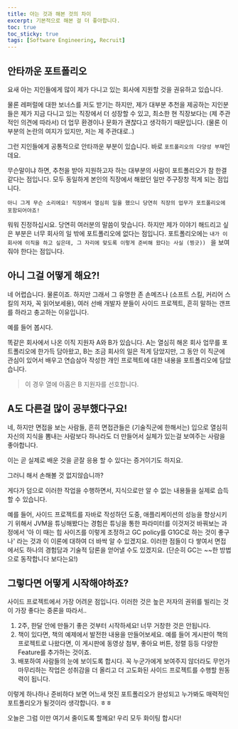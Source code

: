 ```yaml
---
title: 아는 것과 해본 것의 차이
excerpt: 기본적으로 해본 걸 더 좋아합니다.
toc: true
toc_sticky: true
tags: [Software Engineering, Recruit]
---
```


## 안타까운 포트폴리오

요새 아는 지인들에게 많이 제가 다니고 있는 회사에 지원할 것을 권유하고 있습니다.

물론 레퍼럴에 대한 보너스를 저도 받기는 하지만, 제가 대부분 추천을 제공하는 지인분들은 제가 지금 다니고 있는 직장에서 더 성장할 수 있고, 최소한 현 직장보다는 (제 주관적인 의견에 따라서) 더 업무 환경이나 문화가 괜찮다고 생각하기 때문입니다. (물론 이부분의 논란의 여지가 있지만, 저는 제 주관대로..)

그런 지인들에게 공통적으로 안타까운 부분이 있습니다. 바로 `포트폴리오의 다양성 부재`인데요.

무슨말이냐 하면, 추천을 받아 지원하고자 하는 대부분의 사람이 포트폴리오가 참 한결같다는 점입니다. 모두 동일하게 본인의 직장에서 해왔던 일만 주구장창 적게 되는 점입니다.

`아니 그게 무슨 소리에요! 직장에서 열심히 일을 했으니 당연히 직장의 업무가 포트폴리오에 포함되어야죠!`

워워 진정하십시요. 당연히 여러분의 말씀이 맞습니다. 하지만 제가 이야기 해드리고 싶은 부분은 너무 회사의 일 밖에 포트폴리오에 없다는 점입니다. 포트폴리오에는 `내가 이 회사에 이직을 하고 싶은데, 그 자리에 맞도록 이렇게 준비해 왔다는 사실 (찡긋)) ` 을 보여줘야 한다는 점입니다.

## 아니 그걸 어떻게 해요?!

네 어렵습니다. 물론이죠. 하지만 그래서 그 유명한 존 손메즈나 (소프트 스킬, 커리어 스킬의 저자, 꼭 읽어보세용), 여러 선배 개발자 분들이 사이드 프로젝트, 흔히 말하는 갠프를 하라고 충고하는 이유입니다.

예를 들어 봅시다.

똑같은 회사에서 나온 이직 지원자 A와 B가 있습니다. A는 열심히 해온 회사 업무를 포트폴리오에 한가득 담아왔고, B는 조금 회사의 일은 적게 담았지만, 그 동안 이 직군에 관심이 있어서 배우고 연습삼아 작성한 개인 프로젝트에 대한 내용을 포트폴리오에 담았습니다.

> 이 경우 열에 아홉은 B 지원자를 선호합니다.

## A도 다른걸 많이 공부했다구요!

네, 하지만 면접을 보는 사람들, 흔히 면접관들은 (기술직군에 한해서는) 입으로 열심히 자신의 지식을 뽐내는 사람보다 하나라도 더 만들어서 실체가 있는걸 보여주는 사람을 좋아합니다.

이는 곧 실제로 배운 것을 곧잘 응용 할 수 있다는 증거이기도 하지요.

그러니 해서 손해볼 것 없지않습니까?

게다가 덤으로 이러한 작업을 수행하면서, 지식으로만 알 수 없는 내용들을 실제로 습득할 수 있습니다. 

예를 들어, 사이드 프로젝트를 자바로 작성하던 도중, 애플리케이션의 성능을 향상시키기 위해서 JVM을 튜닝해봤다는 경험은 튜닝을 통한 파라미터를 이것저것 바꿔보는 과정에서 '아 이 때는 힙 사이즈를 이렇게 조정하고 GC policy를 G1GC로 하는 것이 좋구나' 라는 것과 이 이론에 대하여 더 바싹 알 수 있겠지요. 이러한 점들이 다 쌓여서 면접에서도 하나의 경험담과 기술적 담론을 얻어낼 수도 있겠지요. (단순히 GC는 ~~한 방법으로 동작합니다 보다는요!)

## 그렇다면 어떻게 시작해야하죠?
사이드 프로젝트에서 가장 어려운 점입니다. 이러한 것은 높은 저자의 권위를 빌리는 것이 가장 좋다는 중론을 따라서..

1. 2주, 한달 안에 만들기 좋은 것부터 시작하세요! 너무 거창한 것은 안됩니다.
2. 책이 있다면, 책의 예제에서 발전한 내용을 만들어보세요. 예를 들어 게시판이 책의 프로젝트로 나왔다면, 이 게시판에 동영상 첨부, 좋아요 버튼, 정렬 등등 다양한 Feature를 추가하는 것이죠.
3. 배포하여 사람들의 눈에 보이도록 합시다. 꼭 누군가에게 보여주지 않더라도 무언가 마무리하는 작업은 성취감을 더 올리고 더 고도화된 사이드 프로젝트를 수행할 원동력이 됩니다.

이렇게 하나하나 준비하다 보면 어느새 멋진 포트폴리오가 완성되고 누가봐도 매력적인 포트폴리오가 될것이라 생각합니다. ㅎㅎ

오늘은 그럼 이만 여기서 줄이도록 할께요! 우리 모두 화이팅 합시다!